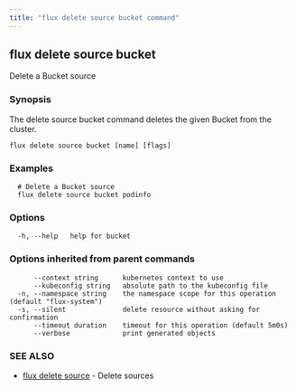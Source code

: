 ```yaml
---
title: "flux delete source bucket command"
---
```

## flux delete source bucket

Delete a Bucket source

### Synopsis

The delete source bucket command deletes the given Bucket from the cluster.

```
flux delete source bucket [name] [flags]
```

### Examples

```
  # Delete a Bucket source
  flux delete source bucket podinfo
```

### Options

```
  -h, --help   help for bucket
```

### Options inherited from parent commands

```
      --context string      kubernetes context to use
      --kubeconfig string   absolute path to the kubeconfig file
  -n, --namespace string    the namespace scope for this operation (default "flux-system")
  -s, --silent              delete resource without asking for confirmation
      --timeout duration    timeout for this operation (default 5m0s)
      --verbose             print generated objects
```

### SEE ALSO

* [flux delete source](/cmd/flux_delete_source/)	 - Delete sources

